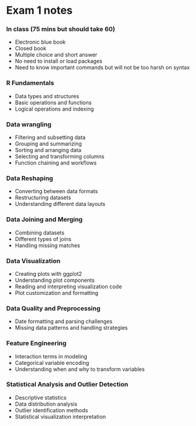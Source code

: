 # Exam 1 notes

### In class (75 mins but should take 60)
- Electronic blue book
- Closed book
- Multiple choice and short answer
- No need to install or load packages
- Need to know important commands but will not be too harsh on syntax

### R Fundamentals
- Data types and structures
- Basic operations and functions
- Logical operations and indexing

### Data wrangling
- Filtering and subsetting data
- Grouping and summarizing
- Sorting and arranging data
- Selecting and transforming columns
- Function chaining and workflows

### Data Reshaping
- Converting between data formats
- Restructuring datasets
- Understanding different data layouts

### Data Joining and Merging
- Combining datasets
- Different types of joins
- Handling missing matches

### Data Visualization
- Creating plots with ggplot2
- Understanding plot components
- Reading and interpreting visualization code
- Plot customization and formatting

### Data Quality and Preprocessing
- Date formatting and parsing challenges
- Missing data patterns and handling strategies

### Feature Engineering
- Interaction terms in modeling
- Categorical variable encoding
- Understanding when and why to transform variables

### Statistical Analysis and Outlier Detection
- Descriptive statistics
- Data distribution analysis
- Outlier identification methods
- Statistical visualization interpretation